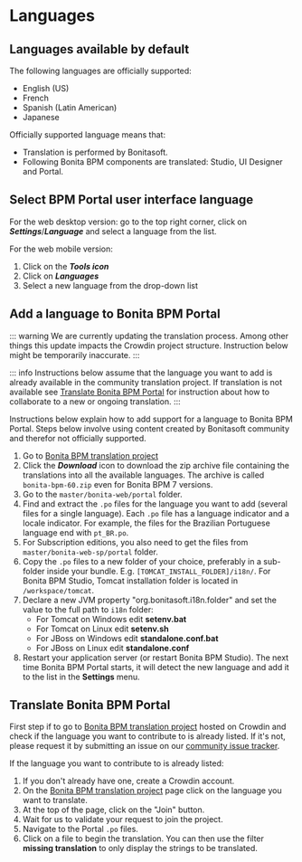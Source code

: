 # Languages

## Languages available by default

The following languages are officially supported:

* English (US)
* French
* Spanish (Latin American)
* Japanese

Officially supported language means that:
* Translation is performed by Bonitasoft.
* Following Bonita BPM components are translated: Studio, UI Designer and Portal.

## Select BPM Portal user interface language

For the web desktop version: go to the top right corner, click on _**Settings**_/_**Language**_ and select a language from the list.

For the web mobile version:

1. Click on the _**Tools icon**_
2. Click on _**Languages**_
3. Select a new language from the drop-down list

## Add a language to Bonita BPM Portal

::: warning
We are currently updating the translation process. Among other things this update impacts the Crowdin project structure. Instruction below might be temporarily inaccurate.
:::

::: info
Instructions below assume that the language you want to add is already available in the community translation project. If translation is not available see [Translate Bonita BPM Portal](#Translate-Bonita-BPM-Portal) for instruction about how to collaborate to a new or ongoing translation.
:::

Instructions below explain how to add support for a language to Bonita BPM Portal. Steps below involve using content created by Bonitasoft community and therefor not officially supported.

1. Go to [Bonita BPM translation project](http://translate.bonitasoft.org/)
1. Click the **_Download_** icon to download the zip archive file containing the translations into all the available languages. The archive is called `bonita-bpm-60.zip` even for Bonita BPM 7 versions.
1. Go to the `master/bonita-web/portal` folder.
1. Find and extract the `.po` files for the language you want to add (several files for a single language). Each `.po` file has a language indicator and a locale indicator. For example, the files for the Brazilian Portuguese language end with `pt_BR.po`.
1. For Subscription editions, you also need to get the files from `master/bonita-web-sp/portal` folder.
1. Copy the `.po` files to a new folder of your choice, preferably in a sub-folder inside your bundle. E.g. `[TOMCAT_INSTALL_FOLDER]/i18n/`. For Bonita BPM Studio, Tomcat installation folder is located in `/workspace/tomcat`.
1. Declare a new JVM property "org.bonitasoft.i18n.folder" and set the value to the full path to `i18n` folder:
    * For Tomcat on Windows edit **setenv.bat**
    * For Tomcat on Linux edit **setenv.sh**
    * For JBoss on Windows edit **standalone.conf.bat**
    * For JBoss on Linux edit **standalone.conf**
1. Restart your application server (or restart Bonita BPM Studio). The next time Bonita BPM Portal starts, it will detect the new language and add it to the list in the **Settings** menu.

## Translate Bonita BPM Portal

First step if to go to [Bonita BPM translation project](http://translate.bonitasoft.org/) hosted on Crowdin and check if the language you want to contribute to is already listed. If it's not, please request it by submitting an issue on our [community issue tracker](https://bonita.atlassian.net).

If the language you want to contribute to is already listed:

1. If you don't already have one, create a Crowdin account.
1. On the [Bonita BPM translation project](http://translate.bonitasoft.org/) page click on the language you want to translate.
1. At the top of the page, click on the "Join" button.
1. Wait for us to validate your request to join the project.
1. Navigate to the Portal `.po` files.
1. Click on a file to begin the translation. You can then use the filter **missing translation** to only display the strings to be translated.
